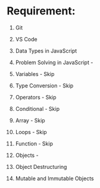 # Requirement:
1. Git
2. VS Code

1. Data Types in JavaScript
2. Problem Solving in JavaScript - 
4. Variables - Skip
5. Type Conversion - Skip
3. Operators - Skip
4. Conditional - Skip
5. Array - Skip
6. Loops - Skip
9. Function - Skip
10. Objects - 
11. Object Destructuring
12. Mutable and Immutable Objects
